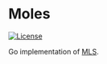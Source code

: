 # Moles

[![License](https://img.shields.io/github/license/status-im/moles.svg)](LICENSE)

Go implementation of [MLS](https://datatracker.ietf.org/doc/draft-ietf-mls-protocol/).
